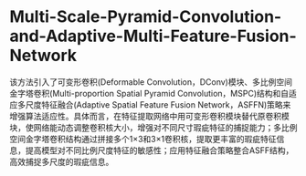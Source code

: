 # Multi-Scale-Pyramid-Convolution-and-Adaptive-Multi-Feature-Fusion-Network
该方法引入了可变形卷积(Deformable Convolution，DConv)模块、多比例空间金字塔卷积(Multi-proportion Spatial Pyramid Convolution，MSPC)结构和自适应多尺度特征融合(Adaptive Spatial Feature Fusion Network，ASFFN)策略来增强算法适应性。具体而言，在特征提取网络中用可变形卷积模块替代原卷积模块，使网络能动态调整卷积核大小，增强对不同尺寸瑕疵特征的捕捉能力；多比例空间金字塔卷积结构通过拼接多个1×3和3×1卷积核，提取更丰富的瑕疵特征信息，提高模型对不同比例尺度特征的敏感性；应用特征融合策略整合ASFF结构，高效捕捉多尺度的瑕疵信息。
